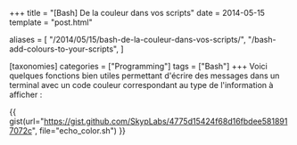 +++
title = "[Bash] De la couleur dans vos scripts"
date = 2014-05-15
template = "post.html"

aliases = [
  "/2014/05/15/bash-de-la-couleur-dans-vos-scripts/",
  "/bash-add-colours-to-your-scripts",
]

[taxonomies]
categories = ["Programming"]
tags = ["Bash"]
+++
Voici quelques fonctions bien utiles permettant d'écrire des messages dans un
terminal avec un code couleur correspondant au type de l'information à afficher
:

{{ gist(url="https://gist.github.com/SkypLabs/4775d15424f68d16fbdee5818917072c",
file="echo_color.sh") }}
